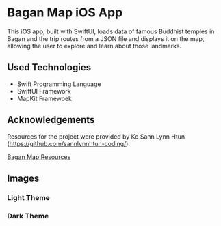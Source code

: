 # Bagan Map iOS App

This iOS app, built with SwiftUI, loads data of famous Buddhist temples in Bagan and the trip routes from a JSON file and displays it on the map, allowing the user to explore and learn about those landmarks.

## Used Technologies

- Swift Programming Language
- SwiftUI Framework
- MapKit Framewoek

## Acknowledgements

Resources for the project were provided by Ko Sann Lynn Htun (https://github.com/sannlynnhtun-coding/).

[Bagan Map Resources](https://github.com/burma-project-ideas/bagan-map)

## Images

### Light Theme


### Dark Theme
